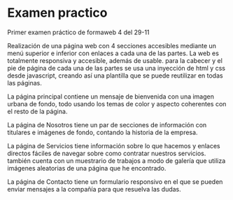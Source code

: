 # Examen practico
 Primer examen práctico de formaweb 4 del 29-11

 Realización de una página web con 4 secciones accesibles mediante un menú superior e inferior con enlaces a cada una de las partes. La web es totalmente responsiva y accesible, además de usable. para la cabecer y el pie de página de cada una de las partes se usa una inyección de html y css desde javascript, creando así una plantilla que se puede reutilizar en todas las páginas.
 
 La página principal contiene un mensaje de bienvenida con una imagen urbana de fondo, todo usando los temas de color y aspecto coherentes con el resto de la página.
 
 La página de Nosotros tiene un par de secciones de información con titulares e imágenes de fondo, contando la historia de la empresa.
 
 La página de Servicios tiene información sobre lo que hacemos y enlaces directos fáciles de navegar sobre como contratar nuestros servicios. también cuenta con un muestrario de trabajos a modo de galería que utiliza imágenes aleatorias de una página que he encontrado.
 
 La página de Contacto tiene un formulario responsivo en el que se pueden enviar mensajes a la compañía para que resuelva las dudas.